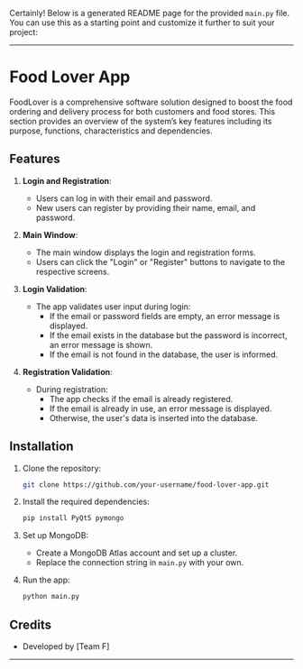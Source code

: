 Certainly! Below is a generated README page for the provided `main.py` file. You can use this as a starting point and customize it further to suit your project:

---

# Food Lover App

FoodLover is a comprehensive software solution designed to boost the food ordering and delivery process for both customers and food stores. This section provides an overview of the system’s key features including its purpose, functions, characteristics and dependencies.

## Features

1. **Login and Registration**:
   - Users can log in with their email and password.
   - New users can register by providing their name, email, and password.

2. **Main Window**:
   - The main window displays the login and registration forms.
   - Users can click the "Login" or "Register" buttons to navigate to the respective screens.

3. **Login Validation**:
   - The app validates user input during login:
     - If the email or password fields are empty, an error message is displayed.
     - If the email exists in the database but the password is incorrect, an error message is shown.
     - If the email is not found in the database, the user is informed.

4. **Registration Validation**:
   - During registration:
     - The app checks if the email is already registered.
     - If the email is already in use, an error message is displayed.
     - Otherwise, the user's data is inserted into the database.

## Installation

1. Clone the repository:
   ```bash
   git clone https://github.com/your-username/food-lover-app.git
   ```

2. Install the required dependencies:
   ```bash
   pip install PyQt5 pymongo
   ```

3. Set up MongoDB:
   - Create a MongoDB Atlas account and set up a cluster.
   - Replace the connection string in `main.py` with your own.

4. Run the app:
   ```bash
   python main.py
   ```

## Credits

- Developed by [Team F]

---
